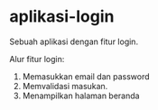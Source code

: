 # aplikasi-login
Sebuah aplikasi dengan fitur login. 

Alur fitur login:
1. Memasukkan email dan password
2. Memvalidasi masukan.
3. Menampilkan halaman beranda
